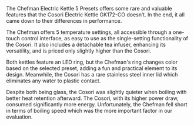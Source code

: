 The Chefman Electric Kettle 5 Presets offers some rare and valuable features that the Cosori Electric Kettle GK172-CO doesn’t. In the end, it all came down to their differences in performance.

The Chefman offers 5 temperature settings, all accessible through a one-touch control interface, as easy to use as the single-setting functionality of the Cosori. It also includes a detachable tea infuser, enhancing its versatility, and is priced only slightly higher than the Cosori.

Both kettles feature an LED ring, but the Chefman's ring changes color based on the selected preset, adding a fun and practical element to its design. Meanwhile, the Cosori has a rare stainless steel inner lid which eliminates any water to plastic contact.

Despite both being glass, the Cosori was slightly quieter when boiling with better heat retention afterward. The Cosori, with its higher power draw, consumed significantly more energy. Unfortunately, the Chefman fell short in terms of boiling speed which was the more important factor in our evaluation.